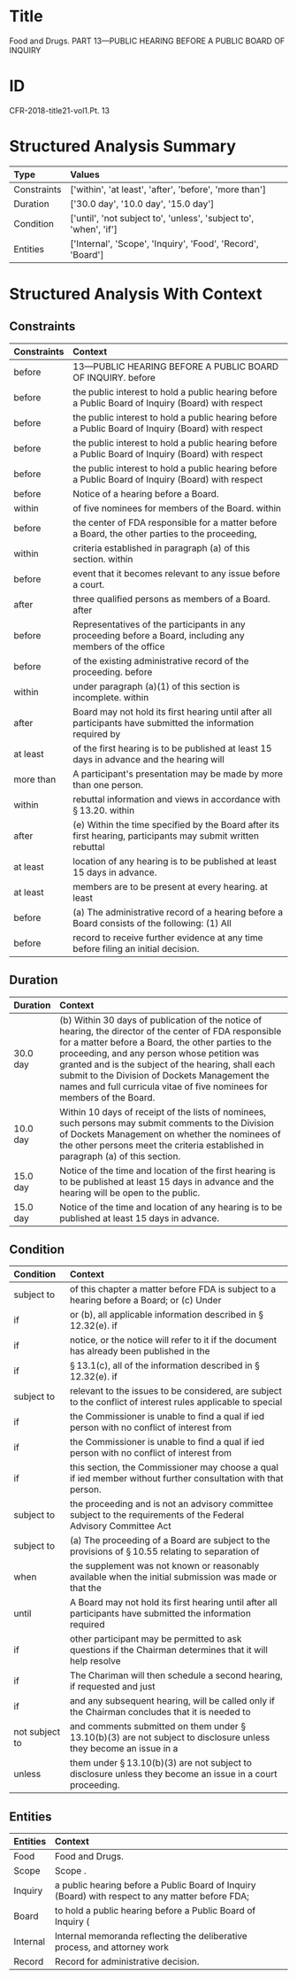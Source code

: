 # Title

 Food and Drugs. PART 13—PUBLIC HEARING BEFORE A PUBLIC BOARD OF INQUIRY


# ID

 CFR-2018-title21-vol1.Pt. 13


# Structured Analysis Summary

| Type        | Values                                                            |
|:------------|:------------------------------------------------------------------|
| Constraints | ['within', 'at least', 'after', 'before', 'more than']            |
| Duration    | ['30.0 day', '10.0 day', '15.0 day']                              |
| Condition   | ['until', 'not subject to', 'unless', 'subject to', 'when', 'if'] |
| Entities    | ['Internal', 'Scope', 'Inquiry', 'Food', 'Record', 'Board']       |


# Structured Analysis With Context

 


## Constraints

| Constraints   | Context                                                                                                       |
|:--------------|:--------------------------------------------------------------------------------------------------------------|
| before        | 13—PUBLIC HEARING BEFORE A PUBLIC BOARD OF INQUIRY. before                                                    |
| before        | the public interest to hold a public hearing before a Public Board of Inquiry (Board) with respect            |
| before        | the public interest to hold a public hearing before a Public Board of Inquiry (Board) with respect            |
| before        | the public interest to hold a public hearing before a Public Board of Inquiry (Board) with respect            |
| before        | the public interest to hold a public hearing before a Public Board of Inquiry (Board) with respect            |
| before        | Notice of a hearing  before  a Board.                                                                         |
| within        | of five nominees for members of the Board. within                                                             |
| before        | the center of FDA responsible for a matter before a Board, the other parties to the proceeding,               |
| within        | criteria established in paragraph (a) of this section. within                                                 |
| before        | event that it becomes relevant to any issue before  a court.                                                  |
| after         | three qualified persons as members of a Board. after                                                          |
| before        | Representatives of the participants in any proceeding  before a Board, including any members of the office    |
| before        | of the existing administrative record of the proceeding. before                                               |
| within        | under paragraph (a)(1) of this section is incomplete. within                                                  |
| after         | Board may not hold its first hearing until after all participants have submitted the information required by  |
| at least      | of the first hearing is to be published at least 15 days in advance and the hearing will                      |
| more than     | A participant's presentation may be made by  more than  one person.                                           |
| within        | rebuttal information and views in accordance with &#167;&#8201;13.20. within                                  |
| after         | (e) Within the time specified by the Board  after its first hearing, participants may submit written rebuttal |
| at least      | location of any hearing is to be published at least  15 days in advance.                                      |
| at least      | members are to be present at every hearing. at least                                                          |
| before        | (a) The administrative record of a hearing  before a Board consists of the following: (1) All                 |
| before        | record to receive further evidence at any time before  filing an initial decision.                            |


## Duration

| Duration   | Context                                                                                                                                                                                                                                                                                                                                                                                        |
|:-----------|:-----------------------------------------------------------------------------------------------------------------------------------------------------------------------------------------------------------------------------------------------------------------------------------------------------------------------------------------------------------------------------------------------|
| 30.0 day   | (b) Within 30 days of publication of the notice of hearing, the director of the center of FDA responsible for a matter before a Board, the other parties to the proceeding, and any person whose petition was granted and is the subject of the hearing, shall each submit to the Division of Dockets Management the names and full curricula vitae of five nominees for members of the Board. |
| 10.0 day   | Within 10 days of receipt of the lists of nominees, such persons may submit comments to the Division of Dockets Management on whether the nominees of the other persons meet the criteria established in paragraph (a) of this section.                                                                                                                                                        |
| 15.0 day   | Notice of the time and location of the first hearing is to be published at least 15 days in advance and the hearing will be open to the public.                                                                                                                                                                                                                                                |
| 15.0 day   | Notice of the time and location of any hearing is to be published at least 15 days in advance.                                                                                                                                                                                                                                                                                                 |


## Condition

| Condition      | Context                                                                                                                      |
|:---------------|:-----------------------------------------------------------------------------------------------------------------------------|
| subject to     | of this chapter a matter before FDA is subject to a hearing before a Board; or (c) Under                                     |
| if             | or (b), all applicable information described in &#167;&#8201;12.32(e). if                                                    |
| if             | notice, or the notice will refer to it if the document has already been published in the                                     |
| if             | &#167;&#8201;13.1(c), all of the information described in &#167;&#8201;12.32(e). if                                          |
| subject to     | relevant to the issues to be considered, are subject to the conflict of interest rules applicable to special                 |
| if             | the Commissioner is unable to find a qual if ied person with no conflict of interest from                                    |
| if             | the Commissioner is unable to find a qual if ied person with no conflict of interest from                                    |
| if             | this section, the Commissioner may choose a qual if ied member without further consultation with that person.                |
| subject to     | the proceeding and is not an advisory committee subject to the requirements of the Federal Advisory Committee Act            |
| subject to     | (a) The proceeding of a Board are  subject to the provisions of &#167;&#8201;10.55 relating to separation of                 |
| when           | the supplement was not known or reasonably available when the initial submission was made or that the                        |
| until          | A Board may not hold its first hearing until after all participants have submitted the information required                  |
| if             | other participant may be permitted to ask questions if the Chairman determines that it will help resolve                     |
| if             | The Chariman will then schedule a second hearing,  if  requested and just                                                    |
| if             | and any subsequent hearing, will be called only if the Chairman concludes that it is needed to                               |
| not subject to | and comments submitted on them under &#167;&#8201;13.10(b)(3) are not subject to disclosure unless they become an issue in a |
| unless         | them under &#167;&#8201;13.10(b)(3) are not subject to disclosure unless  they become an issue in a court proceeding.        |


## Entities

| Entities   | Context                                                                                          |
|:-----------|:-------------------------------------------------------------------------------------------------|
| Food       | Food  and Drugs.                                                                                 |
| Scope      | Scope .                                                                                          |
| Inquiry    | a public hearing before a Public Board of Inquiry (Board) with respect to any matter before FDA; |
| Board      | to hold a public hearing before a Public Board  of Inquiry (                                     |
| Internal   | Internal memoranda reflecting the deliberative process, and attorney work                        |
| Record     | Record  for administrative decision.                                                             |


